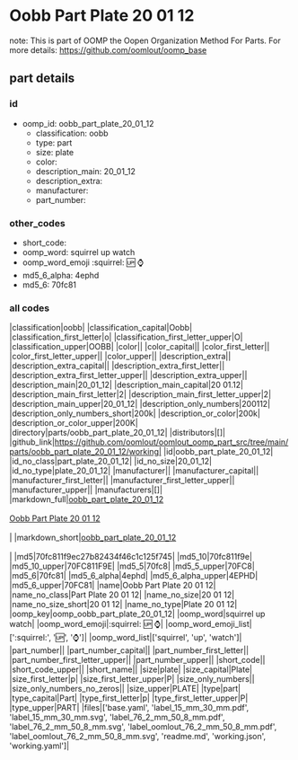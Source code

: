 # Oobb Part Plate 20 01 12  

note: This is part of OOMP the Oopen Organization Method For Parts. For more details: https://github.com/oomlout/oomp_base

##  part details





### id
* oomp_id: oobb_part_plate_20_01_12
  * classification: oobb
  * type: part
  * size: plate
  * color: 
  * description_main: 20_01_12
  * description_extra: 
  * manufacturer: 
  * part_number: 

### other_codes
* short_code: 
* oomp_word: squirrel up watch
* oomp_word_emoji :squirrel: :up: :watch:
* md5_6_alpha: 4ephd
* md5_6: 70fc81

### all codes 
|classification|oobb|
|classification_capital|Oobb|
|classification_first_letter|o|
|classification_first_letter_upper|O|
|classification_upper|OOBB|
|color||
|color_capital||
|color_first_letter||
|color_first_letter_upper||
|color_upper||
|description_extra||
|description_extra_capital||
|description_extra_first_letter||
|description_extra_first_letter_upper||
|description_extra_upper||
|description_main|20_01_12|
|description_main_capital|20 01.12|
|description_main_first_letter|2|
|description_main_first_letter_upper|2|
|description_main_upper|20_01_12|
|description_only_numbers|200112|
|description_only_numbers_short|200k|
|description_or_color|200k|
|description_or_color_upper|200K|
|directory|parts/oobb_part_plate_20_01_12|
|distributors|[]|
|github_link|https://github.com/oomlout/oomlout_oomp_part_src/tree/main/parts/oobb_part_plate_20_01_12/working|
|id|oobb_part_plate_20_01_12|
|id_no_class|part_plate_20_01_12|
|id_no_size|20_01_12|
|id_no_type|plate_20_01_12|
|manufacturer||
|manufacturer_capital||
|manufacturer_first_letter||
|manufacturer_first_letter_upper||
|manufacturer_upper||
|manufacturers|[]|
|markdown_full|[oobb_part_plate_20_01_12](https://github.com/oomlout/oomlout_oomp_part_src/tree/main/parts/oobb_part_plate_20_01_12/working)<br>[](https://github.com/oomlout/oomlout_oomp_part_src/tree/main/parts/oobb_part_plate_20_01_12/working)<br>[Oobb Part Plate 20 01 12](https://github.com/oomlout/oomlout_oomp_part_src/tree/main/parts/oobb_part_plate_20_01_12/working)<br><br>|
|markdown_short|[oobb_part_plate_20_01_12](https://github.com/oomlout/oomlout_oomp_part_src/tree/main/parts/oobb_part_plate_20_01_12/working)<br><br>|
|md5|70fc811f9ec27b82434f46c1c125f745|
|md5_10|70fc811f9e|
|md5_10_upper|70FC811F9E|
|md5_5|70fc8|
|md5_5_upper|70FC8|
|md5_6|70fc81|
|md5_6_alpha|4ephd|
|md5_6_alpha_upper|4EPHD|
|md5_6_upper|70FC81|
|name|Oobb Part Plate 20 01 12|
|name_no_class|Part Plate 20 01 12|
|name_no_size|20 01 12|
|name_no_size_short|20 01 12|
|name_no_type|Plate 20 01 12|
|oomp_key|oomp_oobb_part_plate_20_01_12|
|oomp_word|squirrel up watch|
|oomp_word_emoji|:squirrel: :up: :watch:|
|oomp_word_emoji_list|[':squirrel:', ':up:', ':watch:']|
|oomp_word_list|['squirrel', 'up', 'watch']|
|part_number||
|part_number_capital||
|part_number_first_letter||
|part_number_first_letter_upper||
|part_number_upper||
|short_code||
|short_code_upper||
|short_name||
|size|plate|
|size_capital|Plate|
|size_first_letter|p|
|size_first_letter_upper|P|
|size_only_numbers||
|size_only_numbers_no_zeros||
|size_upper|PLATE|
|type|part|
|type_capital|Part|
|type_first_letter|p|
|type_first_letter_upper|P|
|type_upper|PART|
|files|['base.yaml', 'label_15_mm_30_mm.pdf', 'label_15_mm_30_mm.svg', 'label_76_2_mm_50_8_mm.pdf', 'label_76_2_mm_50_8_mm.svg', 'label_oomlout_76_2_mm_50_8_mm.pdf', 'label_oomlout_76_2_mm_50_8_mm.svg', 'readme.md', 'working.json', 'working.yaml']|
